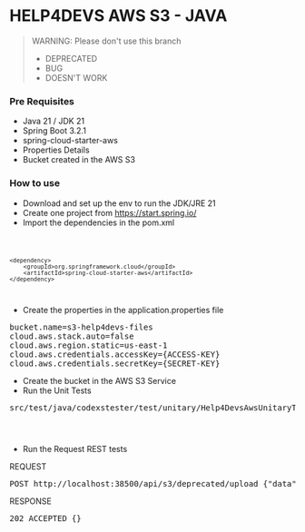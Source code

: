 # HELP4DEVS AWS S3 - JAVA

> WARNING: Please don't use this branch
> - DEPRECATED
> - BUG
> - DOESN'T WORK

### Pre Requisites

- Java 21 / JDK 21
- Spring Boot 3.2.1
- spring-cloud-starter-aws
- Properties Details
- Bucket created in the AWS S3

### How to use

- Download and set up the env to run the JDK/JRE 21
- Create one project from https://start.spring.io/
- Import the dependencies in the pom.xml

<code>

    <dependency>
        <groupId>org.springframework.cloud</groupId>
        <artifactId>spring-cloud-starter-aws</artifactId>
    </dependency>

</code>

- Create the properties in the application.properties file

<pre>
bucket.name=s3-help4devs-files
cloud.aws.stack.auto=false
cloud.aws.region.static=us-east-1
cloud.aws.credentials.accessKey={ACCESS-KEY}
cloud.aws.credentials.secretKey={SECRET-KEY}
</pre>

- Create the bucket in the AWS S3 Service
- Run the Unit Tests

<pre>
src/test/java/codexstester/test/unitary/Help4DevsAwsUnitaryTests.java
</pre>

<code>

</code>

- Run the Request REST tests

REQUEST

<pre>
POST http://localhost:38500/api/s3/deprecated/upload {"data": "{CONTENT-FILE-BASE64}", "filename": "filename.ext"}
</pre>

RESPONSE

<pre>
202 ACCEPTED {}
</pre>


